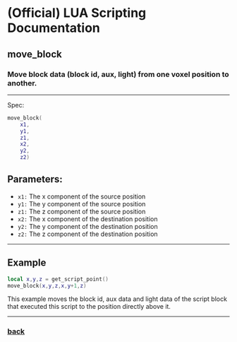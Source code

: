 
# (Official) LUA Scripting Documentation

## move_block

### Move block data (block id, aux, light) from one voxel position to another.
___
Spec:
```lua
move_block(
	x1,
	y1,
	z1,
	x2,
	y2,
	z2)
```
## Parameters:
- `x1:` The x component of the source position
- `y1:` The y component of the source position
- `z1:` The z component of the source position
- `x2:` The x component of the destination position
- `y2:` The y component of the destination position
- `z2:` The z component of the destination position

___
## Example
```lua
local x,y,z = get_script_point()
move_block(x,y,z,x,y+1,z)
```
This example moves the block id, aux data and light data of the script block that executed this script to the position directly above it.

___
### [back](../blocks)
